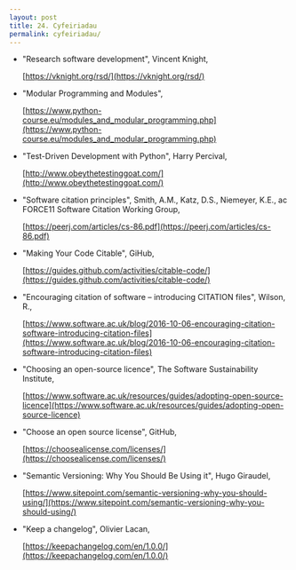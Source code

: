 ```yaml
---
layout: post
title: 24. Cyfeiriadau
permalink: cyfeiriadau/
---
```


+ "Research software development", Vincent Knight,

  [https://vknight.org/rsd/](https://vknight.org/rsd/)

+ "Modular Programming and Modules",

  [https://www.python-course.eu/modules_and_modular_programming.php](https://www.python-course.eu/modules_and_modular_programming.php)
  
+ "Test-Driven Development with Python", Harry Percival,
  
  [http://www.obeythetestinggoat.com/](http://www.obeythetestinggoat.com/)

+ "Software citation principles", Smith, A.M., Katz, D.S., Niemeyer, K.E., ac FORCE11 Software Citation Working Group,
  
  [https://peerj.com/articles/cs-86.pdf](https://peerj.com/articles/cs-86.pdf)

+ "Making Your Code Citable", GiHub,
  
  [https://guides.github.com/activities/citable-code/](https://guides.github.com/activities/citable-code/)

+ "Encouraging citation of software – introducing CITATION files", Wilson, R.,
  
  [https://www.software.ac.uk/blog/2016-10-06-encouraging-citation-software-introducing-citation-files](https://www.software.ac.uk/blog/2016-10-06-encouraging-citation-software-introducing-citation-files)

+ "Choosing an open-source licence", The Software Sustainability Institute,
  
  [https://www.software.ac.uk/resources/guides/adopting-open-source-licence](https://www.software.ac.uk/resources/guides/adopting-open-source-licence)

+ "Choose an open source license", GitHub,
  
  [https://choosealicense.com/licenses/](https://choosealicense.com/licenses/)

+ "Semantic Versioning: Why You Should Be Using it", Hugo Giraudel,
  
  [https://www.sitepoint.com/semantic-versioning-why-you-should-using/](https://www.sitepoint.com/semantic-versioning-why-you-should-using/)

+ "Keep a changelog", Olivier Lacan,
  
  [https://keepachangelog.com/en/1.0.0/](https://keepachangelog.com/en/1.0.0/)
